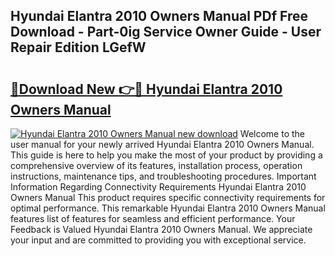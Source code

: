 ## Hyundai Elantra 2010 Owners Manual PDf Free Download - Part-0ig Service Owner Guide - User Repair Edition LGefW

# <h2><a href="http://bc44602.oget.top/?id=Hyundai+Elantra+2010+Owners+Manual">🔗Download New 👉🔴 Hyundai Elantra 2010 Owners Manual</a></h2>

[![Hyundai Elantra 2010 Owners Manual new download](https://i.imgur.com/5g1atiW.png)](http://bc44602.oget.top/?id=Hyundai+Elantra+2010+Owners+Manual)
Welcome to the user manual for your newly arrived Hyundai Elantra 2010 Owners Manual. This guide is here to help you make the most of your product by providing a comprehensive overview of its features, installation process, operation instructions, maintenance tips, and troubleshooting procedures. Important Information Regarding Connectivity Requirements Hyundai Elantra 2010 Owners Manual This product requires specific connectivity requirements for optimal performance. This remarkable Hyundai Elantra 2010 Owners Manual features list of features for seamless and efficient performance. Your Feedback is Valued Hyundai Elantra 2010 Owners Manual. We appreciate your input and are committed to providing you with exceptional service.
